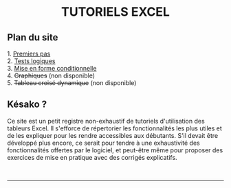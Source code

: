 <h1 align="center" font color="#34623f" size="500px"> <b> TUTORIELS EXCEL </b> </h1>

<h2>Plan du site</h2>

<p>
1. <a href="premiers-pas" target="_self">Premiers pas</a> <br>
2. <a href="options-avancees" target="_self">Tests logiques</a> <br>
3. <a href="mise-en-forme-conditionnelle" target="_self">Mise en forme conditionnelle</a> <br>
4. <s>Graphiques</s> (non disponible) <br>
5. <s>Tableau croisé dynamique</s> (non disponible)
</p>

<h2>Késako ?</h2>

<p>Ce site est un petit registre non-exhaustif de tutoriels d'utilisation des tableurs Excel. Il s'efforce de répertorier les fonctionnalités les plus utiles et de les expliquer pour les rendre accessibles aux débutants. S'il devait être développé plus encore, ce serait pour tendre à une exhaustivité des fonctionnalités offertes par le logiciel, et peut-être même pour proposer des exercices de mise en pratique avec des corrigés explicatifs.</p>

<br>
<hr/>
